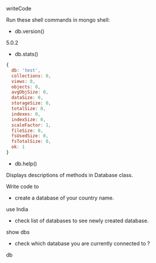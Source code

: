 writeCode

Run these shell commands in mongo shell:

- db.version()

5.0.2

- db.stats()

```js
{
  db: 'test',
  collections: 0,
  views: 0,
  objects: 0,
  avgObjSize: 0,
  dataSize: 0,
  storageSize: 0,
  totalSize: 0,
  indexes: 0,
  indexSize: 0,
  scaleFactor: 1,
  fileSize: 0,
  fsUsedSize: 0,
  fsTotalSize: 0,
  ok: 1
}
```

- db.help()

Displays descriptions of methods in Database class.

Write code to

- create a database of your country name.

use India

- check list of databases to see newly created database.

show dbs

- check which database you are currently connected to ?

db